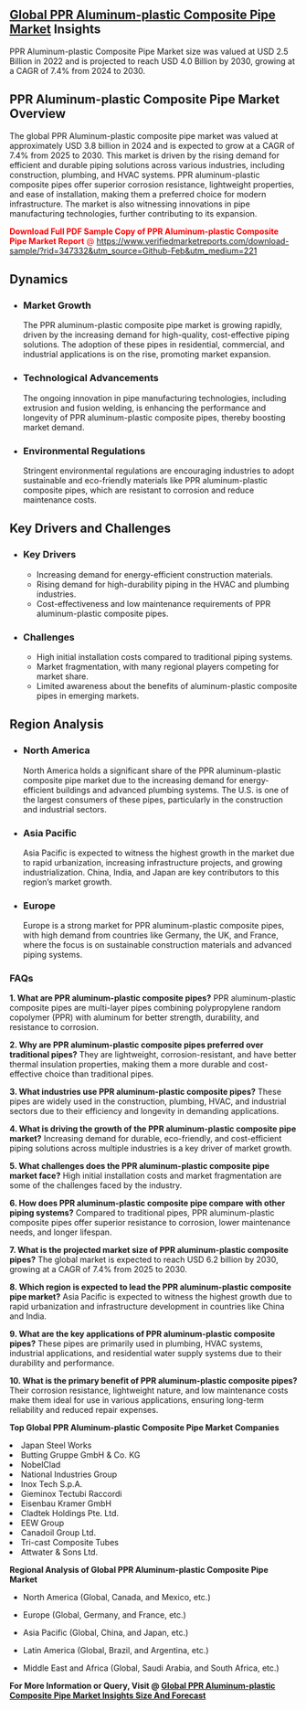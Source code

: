 <h2><a href="https://www.verifiedmarketreports.com/download-sample/?rid=347332&amp;utm_source=Github&amp;utm_medium=221" target="_blank">Global PPR Aluminum-plastic Composite Pipe Market</a> Insights</h2><p>PPR Aluminum-plastic Composite Pipe Market size was valued at USD 2.5 Billion in 2022 and is projected to reach USD 4.0 Billion by 2030, growing at a CAGR of 7.4% from 2024 to 2030.</p><p><h2>PPR Aluminum-plastic Composite Pipe Market Overview</h2> <p>The global PPR Aluminum-plastic composite pipe market was valued at approximately USD 3.8 billion in 2024 and is expected to grow at a CAGR of 7.4% from 2025 to 2030. This market is driven by the rising demand for efficient and durable piping solutions across various industries, including construction, plumbing, and HVAC systems. PPR aluminum-plastic composite pipes offer superior corrosion resistance, lightweight properties, and ease of installation, making them a preferred choice for modern infrastructure. The market is also witnessing innovations in pipe manufacturing technologies, further contributing to its expansion.</p> <p><p><span class=""><span style="color: #ff0000;"><strong>Download Full PDF Sample Copy of PPR Aluminum-plastic Composite Pipe Market Report</strong> @ </span><a href="https://www.verifiedmarketreports.com/download-sample/?rid=347332&amp;utm_source=Github-Feb&amp;utm_medium=221" target="_blank">https://www.verifiedmarketreports.com/download-sample/?rid=347332&amp;utm_source=Github-Feb&amp;utm_medium=221</a></span></p></p> <h2>Dynamics</h2> <ul> <li><h3>Market Growth</h3> The PPR aluminum-plastic composite pipe market is growing rapidly, driven by the increasing demand for high-quality, cost-effective piping solutions. The adoption of these pipes in residential, commercial, and industrial applications is on the rise, promoting market expansion.</li> <li><h3>Technological Advancements</h3> The ongoing innovation in pipe manufacturing technologies, including extrusion and fusion welding, is enhancing the performance and longevity of PPR aluminum-plastic composite pipes, thereby boosting market demand.</li> <li><h3>Environmental Regulations</h3> Stringent environmental regulations are encouraging industries to adopt sustainable and eco-friendly materials like PPR aluminum-plastic composite pipes, which are resistant to corrosion and reduce maintenance costs.</li> </ul> <h2>Key Drivers and Challenges</h2> <ul> <li><h3>Key Drivers</h3> <ul> <li>Increasing demand for energy-efficient construction materials.</li> <li>Rising demand for high-durability piping in the HVAC and plumbing industries.</li> <li>Cost-effectiveness and low maintenance requirements of PPR aluminum-plastic composite pipes.</li> </ul> </li> <li><h3>Challenges</h3> <ul> <li>High initial installation costs compared to traditional piping systems.</li> <li>Market fragmentation, with many regional players competing for market share.</li> <li>Limited awareness about the benefits of aluminum-plastic composite pipes in emerging markets.</li> </ul> </li> </ul> <h2>Region Analysis</h2> <ul> <li><h3>North America</h3> North America holds a significant share of the PPR aluminum-plastic composite pipe market due to the increasing demand for energy-efficient buildings and advanced plumbing systems. The U.S. is one of the largest consumers of these pipes, particularly in the construction and industrial sectors.</li> <li><h3>Asia Pacific</h3> Asia Pacific is expected to witness the highest growth in the market due to rapid urbanization, increasing infrastructure projects, and growing industrialization. China, India, and Japan are key contributors to this region’s market growth.</li> <li><h3>Europe</h3> Europe is a strong market for PPR aluminum-plastic composite pipes, with high demand from countries like Germany, the UK, and France, where the focus is on sustainable construction materials and advanced piping systems.</li> </ul> <h3>FAQs</h3> <p><strong>1. What are PPR aluminum-plastic composite pipes?</strong> PPR aluminum-plastic composite pipes are multi-layer pipes combining polypropylene random copolymer (PPR) with aluminum for better strength, durability, and resistance to corrosion.</p> <p><strong>2. Why are PPR aluminum-plastic composite pipes preferred over traditional pipes?</strong> They are lightweight, corrosion-resistant, and have better thermal insulation properties, making them a more durable and cost-effective choice than traditional pipes.</p> <p><strong>3. What industries use PPR aluminum-plastic composite pipes?</strong> These pipes are widely used in the construction, plumbing, HVAC, and industrial sectors due to their efficiency and longevity in demanding applications.</p> <p><strong>4. What is driving the growth of the PPR aluminum-plastic composite pipe market?</strong> Increasing demand for durable, eco-friendly, and cost-efficient piping solutions across multiple industries is a key driver of market growth.</p> <p><strong>5. What challenges does the PPR aluminum-plastic composite pipe market face?</strong> High initial installation costs and market fragmentation are some of the challenges faced by the industry.</p> <p><strong>6. How does PPR aluminum-plastic composite pipe compare with other piping systems?</strong> Compared to traditional pipes, PPR aluminum-plastic composite pipes offer superior resistance to corrosion, lower maintenance needs, and longer lifespan.</p> <p><strong>7. What is the projected market size of PPR aluminum-plastic composite pipes?</strong> The global market is expected to reach USD 6.2 billion by 2030, growing at a CAGR of 7.4% from 2025 to 2030.</p> <p><strong>8. Which region is expected to lead the PPR aluminum-plastic composite pipe market?</strong> Asia Pacific is expected to witness the highest growth due to rapid urbanization and infrastructure development in countries like China and India.</p> <p><strong>9. What are the key applications of PPR aluminum-plastic composite pipes?</strong> These pipes are primarily used in plumbing, HVAC systems, industrial applications, and residential water supply systems due to their durability and performance.</p> <p><strong>10. What is the primary benefit of PPR aluminum-plastic composite pipes?</strong> Their corrosion resistance, lightweight nature, and low maintenance costs make them ideal for use in various applications, ensuring long-term reliability and reduced repair expenses.</p> </p><p><strong>Top Global PPR Aluminum-plastic Composite Pipe Market Companies</strong></p><div data-test-id=""><p><li>Japan Steel Works</li><li> Butting Gruppe GmbH & Co. KG</li><li> NobelClad</li><li> National Industries Group</li><li> Inox Tech S.p.A.</li><li> Gieminox Tectubi Raccordi</li><li> Eisenbau Kramer GmbH</li><li> Cladtek Holdings Pte. Ltd.</li><li> EEW Group</li><li> Canadoil Group Ltd.</li><li> Tri-cast Composite Tubes</li><li> Attwater & Sons Ltd.</li></p><div><strong>Regional Analysis of&nbsp;Global PPR Aluminum-plastic Composite Pipe Market</strong></div><ul><li dir="ltr"><p dir="ltr">North America&nbsp;(Global, Canada, and Mexico, etc.)</p></li><li dir="ltr"><p dir="ltr">Europe (Global, Germany, and France, etc.)</p></li><li dir="ltr"><p dir="ltr">Asia Pacific&nbsp;(Global, China, and Japan, etc.)</p></li><li dir="ltr"><p dir="ltr">Latin America&nbsp;(Global, Brazil, and Argentina, etc.)</p></li><li dir="ltr">Middle East and Africa&nbsp;(Global, Saudi Arabia, and South Africa, etc.)</li></ul><p><strong>For More Information or Query, Visit @&nbsp;</strong><strong><a href="https://www.verifiedmarketreports.com/product/ppr-aluminum-plastic-composite-pipe-market/?utm_source=Github&amp;utm_medium=221" target="_blank">Global PPR Aluminum-plastic Composite Pipe Market Insights Size And Forecast</a></strong></p></div>
